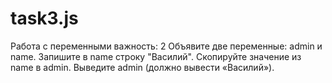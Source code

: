 # task3.js
Работа с переменными
важность: 2
Объявите две переменные: admin и name.
Запишите в name строку "Василий".
Скопируйте значение из name в admin.
Выведите admin (должно вывести «Василий»).
